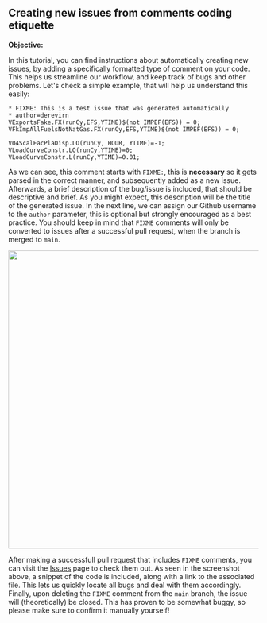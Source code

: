 ##  Creating new issues from comments coding etiquette

**Objective:** 

In this tutorial, you can find instructions about automatically creating new issues, by adding a specifically formatted type of comment on your code. This helps us streamline our workflow, and keep track of bugs and other problems. Let's check a simple example, that will help us understand this easily:

```
* FIXME: This is a test issue that was generated automatically
* author=derevirn
VExportsFake.FX(runCy,EFS,YTIME)$(not IMPEF(EFS)) = 0;
VFkImpAllFuelsNotNatGas.FX(runCy,EFS,YTIME)$(not IMPEF(EFS)) = 0;

V04ScalFacPlaDisp.LO(runCy, HOUR, YTIME)=-1;
VLoadCurveConstr.LO(runCy,YTIME)=0;
VLoadCurveConstr.L(runCy,YTIME)=0.01;
```
As we can see, this comment starts with `FIXME:`, this is **necessary** so it gets parsed in the correct manner, and subsequently added as a new issue. Afterwards, a brief description of the bug/issue is included, that should be descriptive and brief. As you might expect, this description will be the title of the generated issue. In the next line, we can assign our Github username to the `author` parameter, this is optional but strongly encouraged as a best practice. You should keep in mind that `FIXME` comments will only be converted to issues after a successful pull request, when the branch is merged to `main`. 

<img src="https://github.com/e3modelling/OPEN-PROM/assets/9198526/ea8e73f2-b841-48bf-ab29-5fc21685d715" width="600" >

After making a successfull pull request that includes `FIXME` comments, you can visit the [Issues](https://github.com/e3modelling/OPEN-PROM/issues) page to check them out. As seen in the screenshot above, a snippet of the code is included, along with a link to the associated file. This lets us quickly locate all bugs and deal with them accordingly. Finally, upon deleting the `FIXME` comment from the `main` branch, the issue will (theoretically) be closed. This has proven to be somewhat buggy, so please make sure to confirm it manually yourself! 